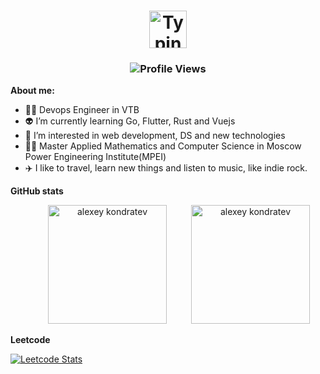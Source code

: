 <div align="center"><h1><a href="https://git.io/typing-svg"><img src="https://readme-typing-svg.herokuapp.com?font=Fira+Code&pause=900&color=1D56F7&width=335&lines=Hi!+I'm+Alexey+Kondratev" height=60  alt="Typing SVG" /></a>
 </h1>
<h3><img src="https://komarev.com/ghpvc/?username=samarec1812" alt="Profile Views"></h3>
</div>

 
**About me:**

- 👨‍💻 Devops Engineer in VTB
- 👽 I’m currently learning Go, Flutter, Rust and Vuejs
- 🤔 I’m interested in web development, DS and new technologies
- 🧑‍🎓 Master Applied Mathematics and Computer Science in Moscow Power Engineering Institute(MPEI)
- ✈️ I like to travel, learn new things and listen to music, like indie rock.




**GitHub stats**
<p align="center"><img height=190 src="https://github-readme-stats.vercel.app/api?username=samarec1812&show_icons=true&theme=radical&count_private=true&include_all_commits=true" alt="alexey kondratev" hspace="35"/> <img height=190 src="https://github-readme-stats.vercel.app/api/top-langs/?username=samarec1812&count_private=true&langs_count=10&theme=radical&layout=compact&include_all_commits=true&hide=HTML,CSS,TypeScript,Kotlin,Python,c%2B%2B" alt="alexey kondratev" /></p>


**Leetcode**

[![Leetcode Stats](https://leetcard.jacoblin.cool/samarec1812?ext=activity)](https://leetcode.com/samarec1812)
